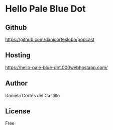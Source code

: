# Hello Pale Blue Dot

## Github
https://github.com/danicortesloba/podcast

## Hosting
https://hello-pale-blue-dot.000webhostapp.com/

## Author
Daniela Cortés del Castillo

## License
Free